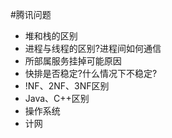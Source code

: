 #腾讯问题
* 堆和栈的区别
* 进程与线程的区别?进程间如何通信
* 所部属服务挂掉可能原因
* 快排是否稳定?什么情况下不稳定?
* !NF、2NF、3NF区别
* Java、C++区别
* 操作系统
* 计网
